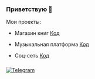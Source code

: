 ### Приветствую 👋

Мои проекты: 

- Магазин книг 
[Код](https://github.com/AdrianFoxy/asp-net-web-api-bookstore/tree/master)

- Музыкальная платформа
[Код](https://github.com/BasdDff/music-platform)

- Соц-сеть 
[Код](https://github.com/BasdDff/Sociallllllll)

### 
[![Telegram](https://img.shields.io/badge/Telegram-red?style=social&logo=telegram)](https://t.me/basddff)
